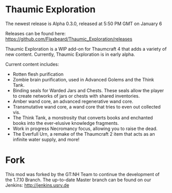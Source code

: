 Thaumic Exploration
===================
The newest release is Alpha 0.3.0, released at 5:50 PM GMT on January 6

Releases can be found here: https://github.com/Flaxbeard/Thaumic_Exploration/releases

Thaumic Exploration is a WIP add-on for Thaumcraft 4 that adds a variety of new content. Currently, Thaumic Exploration is in early alpha. 

Current content includes:

 - Rotten flesh purification
 - Zombie brain purification, used in Advanced Golems and the Think Tank.
 - Binding seals for Warded Jars and Chests. These seals allow the player to create networks of jars or chests with shared inventories.
 - Amber wand core, an advanced regenerative wand core.
 - Transmutative wand core, a wand core that tries to even out collected vis.
 - The Think Tank, a monstrosity that converts books and enchanted books into the ever-elusive knowledge fragments.
 - Work in progress Necromancy focus, allowing you to raise the dead.
 - The Everfull Urn, a remake of the Thaumcraft 2 item that acts as an infinite water supply, and more!

# Fork
This mod was forked by the GT:NH Team to continue the development of the 1.7.10 Branch.
The up-to-date Master branch can be found on our Jenkins:
http://jenkins.usrv.de
